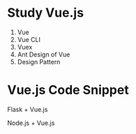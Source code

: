 # Study Vue.js

1. Vue
2. Vue CLI
3. Vuex
4. Ant Design of Vue
5. Design Pattern


# Vue.js Code Snippet

Flask + Vue.js

Node.js + Vue.js
